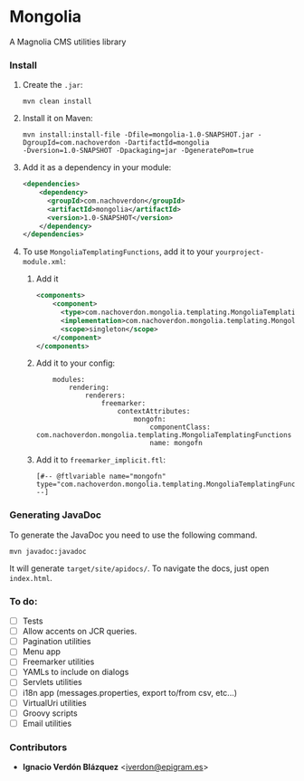 # Mongolia

A Magnolia CMS utilities library

### Install

1. Create the `.jar`:
    ```
    mvn clean install
    ```

1. Install it on Maven:

    ```
    mvn install:install-file -Dfile=mongolia-1.0-SNAPSHOT.jar -DgroupId=com.nachoverdon -DartifactId=mongolia 
    -Dversion=1.0-SNAPSHOT -Dpackaging=jar -DgeneratePom=true
    ```

1. Add it as a dependency in your module:

    ```xml
    <dependencies>
        <dependency>
          <groupId>com.nachoverdon</groupId>
          <artifactId>mongolia</artifactId>
          <version>1.0-SNAPSHOT</version>
        </dependency>
    </dependencies>
    ```

1. To use `MongoliaTemplatingFunctions`, add it to your `yourproject-module.xml`:
    
    1. Add it 
        ```xml
        <components>
            <component>
              <type>com.nachoverdon.mongolia.templating.MongoliaTemplatingFunctions</type>
              <implementation>com.nachoverdon.mongolia.templating.MongoliaTemplatingFunctions</implementation>
              <scope>singleton</scope>
            </component>
        </components>
        ```
    1. Add it to your config:
        ```
            modules:
                rendering:
                    renderers:
                        freemarker:
                            contextAttributes:
                                mongofn:
                                    componentClass: com.nachoverdon.mongolia.templating.MongoliaTemplatingFunctions
                                    name: mongofn
        ```
    1. Add it to `freemarker_implicit.ftl`:
        ```
        [#-- @ftlvariable name="mongofn" type="com.nachoverdon.mongolia.templating.MongoliaTemplatingFunctions" --]
        ```

### Generating JavaDoc

To generate the JavaDoc you need to use the following command.

```
mvn javadoc:javadoc
```

It will generate `target/site/apidocs/`. To navigate the docs, just open `index.html`.

### To do:

- [ ] Tests
- [ ] Allow accents on JCR queries.
- [ ] Pagination utilities
- [ ] Menu app
- [ ] Freemarker utilities
- [ ] YAMLs to include on dialogs
- [ ] Servlets utilities
- [ ] i18n app (messages.properties, export to/from csv, etc...)
- [ ] VirtualUri utilities
- [ ] Groovy scripts
- [ ] Email utilities

### Contributors
* **Ignacio Verdón Blázquez** <[iverdon@epigram.es](mailto:iverdon@epigram.es)>

